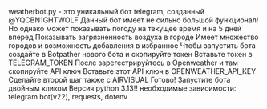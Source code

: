 weatherbot.py - это уникальный бот telegram, созданный @YQCBN1GHTWOLF
Данный бот имеет не сильно большой функционал!
Но однако может показывать погоду на текущее время и на 5 дней вперед
Показывать загрязненность воздуха в городе 
Имеет множество городов и возможность добавления в избранное
Чтобы запустить бота создайте в Botpather нового бота и скопируйте токен
Вставьте токен в TELEGRAM_TOKEN 
После зарегестрируйтесь в Openweather и там скопируйте API ключ
Вставьте этот API ключ в OPENWEATHER_API_KEY
Сделайте второй шаг также с AIRVISUAL
Готово! Запустите бота двойным кликом
Версия python 3.13!!
необходимые зависимости: telegram bot(v22), requests, dotenv
